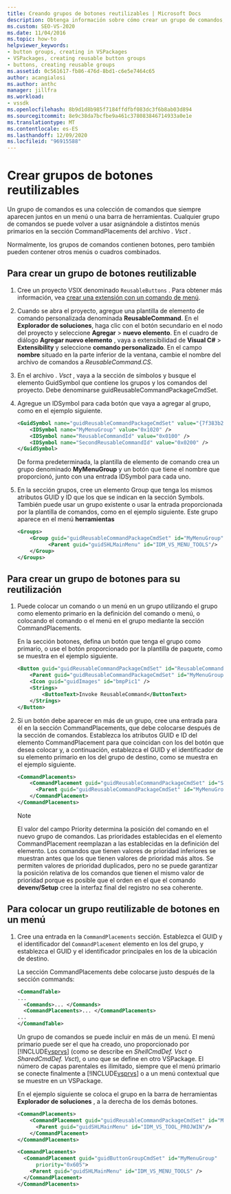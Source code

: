 ```yaml
---
title: Creando grupos de botones reutilizables | Microsoft Docs
description: Obtenga información sobre cómo crear un grupo de comandos, que es una colección de comandos que aparecen juntos en un menú o una barra de herramientas.
ms.custom: SEO-VS-2020
ms.date: 11/04/2016
ms.topic: how-to
helpviewer_keywords:
- button groups, creating in VSPackages
- VSPackages, creating reusable button groups
- buttons, creating reusable groups
ms.assetid: 0c561617-fb86-476d-8bd1-c6e5e7464c65
author: acangialosi
ms.author: anthc
manager: jillfra
ms.workload:
- vssdk
ms.openlocfilehash: 8b9d1d8b985f7184ffdfbf083dc3f6b8ab03d894
ms.sourcegitcommit: 8e9c38da7bcfbe9a461c378083846714933a0e1e
ms.translationtype: MT
ms.contentlocale: es-ES
ms.lasthandoff: 12/09/2020
ms.locfileid: "96915588"
---
```

# <a name="create-reusable-groups-of-buttons"></a>Crear grupos de botones reutilizables
Un grupo de comandos es una colección de comandos que siempre aparecen juntos en un menú o una barra de herramientas. Cualquier grupo de comandos se puede volver a usar asignándole a distintos menús primarios en la sección CommandPlacements del archivo *. Vsct* .

 Normalmente, los grupos de comandos contienen botones, pero también pueden contener otros menús o cuadros combinados.

## <a name="to-create-a-reusable-group-of-buttons"></a>Para crear un grupo de botones reutilizable

1. Cree un proyecto VSIX denominado `ReusableButtons` . Para obtener más información, vea [crear una extensión con un comando de menú](../extensibility/creating-an-extension-with-a-menu-command.md).

2. Cuando se abra el proyecto, agregue una plantilla de elemento de comando personalizada denominada **ReusableCommand**. En el **Explorador de soluciones**, haga clic con el botón secundario en el nodo del proyecto y seleccione **Agregar**  >  **nuevo elemento**. En el cuadro de diálogo **Agregar nuevo elemento** , vaya a extensibilidad de **Visual C#**  >  **Extensibility** y seleccione **comando personalizado**. En el campo **nombre** situado en la parte inferior de la ventana, cambie el nombre del archivo de comandos a *ReusableCommand.CS*.

3. En el archivo *. Vsct* , vaya a la sección de símbolos y busque el elemento GuidSymbol que contiene los grupos y los comandos del proyecto. Debe denominarse guidReusableCommandPackageCmdSet.

4. Agregue un IDSymbol para cada botón que vaya a agregar al grupo, como en el ejemplo siguiente.

    ```xml
    <GuidSymbol name="guidReusableCommandPackageCmdSet" value="{7f383b2a-c6b9-4c1d-b4b8-a26dc5b60ca1}">
        <IDSymbol name="MyMenuGroup" value="0x1020" />
        <IDSymbol name="ReusableCommandId" value="0x0100" />
        <IDSymbol name="SecondReusableCommandId" value="0x0200" />
    </GuidSymbol>
    ```

     De forma predeterminada, la plantilla de elemento de comando crea un grupo denominado **MyMenuGroup** y un botón que tiene el nombre que proporcionó, junto con una entrada IDSymbol para cada uno.

5. En la sección grupos, cree un elemento Group que tenga los mismos atributos GUID y ID que los que se indican en la sección Symbols. También puede usar un grupo existente o usar la entrada proporcionada por la plantilla de comandos, como en el ejemplo siguiente. Este grupo aparece en el menú **herramientas**

    ```xml
    <Groups>
        <Group guid="guidReusableCommandPackageCmdSet" id="MyMenuGroup" priority="0x0600">
              <Parent guid="guidSHLMainMenu" id="IDM_VS_MENU_TOOLS"/>
        </Group>
    </Groups>
    ```

## <a name="to-create-a-group-of-buttons-for-reuse"></a>Para crear un grupo de botones para su reutilización

1. Puede colocar un comando o un menú en un grupo utilizando el grupo como elemento primario en la definición del comando o menú, o colocando el comando o el menú en el grupo mediante la sección CommandPlacements.

     En la sección botones, defina un botón que tenga el grupo como primario, o use el botón proporcionado por la plantilla de paquete, como se muestra en el ejemplo siguiente.

    ```xml
    <Button guid="guidReusableCommandPackageCmdSet" id="ReusableCommandId" priority="0x0100" type="Button">
        <Parent guid="guidReusableCommandPackageCmdSet" id="MyMenuGroup" />
        <Icon guid="guidImages" id="bmpPic1" />
        <Strings>
            <ButtonText>Invoke ReusableCommand</ButtonText>
        </Strings>
    </Button>
    ```

2. Si un botón debe aparecer en más de un grupo, cree una entrada para él en la sección CommandPlacements, que debe colocarse después de la sección de comandos. Establezca los atributos GUID e ID del elemento CommandPlacement para que coincidan con los del botón que desea colocar y, a continuación, establezca el GUID y el identificador de su elemento primario en los del grupo de destino, como se muestra en el ejemplo siguiente.

    ```xml
    <CommandPlacements>
        <CommandPlacement guid="guidReusableCommandPackageCmdSet" id="SecondReusableCommandId" priority="0x105">
          <Parent guid="guidReusableCommandPackageCmdSet" id="MyMenuGroup" />
        </CommandPlacement>
    </CommandPlacements>
    ```

    > [!NOTE]
    > El valor del campo Priority determina la posición del comando en el nuevo grupo de comandos. Las prioridades establecidas en el elemento CommandPlacement reemplazan a las establecidas en la definición del elemento. Los comandos que tienen valores de prioridad inferiores se muestran antes que los que tienen valores de prioridad más altos. Se permiten valores de prioridad duplicados, pero no se puede garantizar la posición relativa de los comandos que tienen el mismo valor de prioridad porque es posible que el orden en el que el comando **devenv/Setup** cree la interfaz final del registro no sea coherente.

## <a name="to-put-a-reusable-group-of-buttons-on-a-menu"></a>Para colocar un grupo reutilizable de botones en un menú

1. Cree una entrada en la `CommandPlacements` sección. Establezca el GUID y el identificador del `CommandPlacement` elemento en los del grupo, y establezca el GUID y el identificador principales en los de la ubicación de destino.

    La sección CommandPlacements debe colocarse justo después de la sección commands:

   ```xml
   <CommandTable>
   ...
     <Commands>... </Commands>
     <CommandPlacements>... </CommandPlacements>
   ...
   </CommandTable>
   ```

    Un grupo de comandos se puede incluir en más de un menú. El menú primario puede ser el que ha creado, uno proporcionado por [!INCLUDE[vsprvs](../code-quality/includes/vsprvs_md.md)] (como se describe en *ShellCmdDef. Vsct* o *SharedCmdDef. Vsct*), o uno que se define en otro VSPackage. El número de capas parentales es ilimitado, siempre que el menú primario se conecte finalmente a [!INCLUDE[vsprvs](../code-quality/includes/vsprvs_md.md)] o a un menú contextual que se muestre en un VSPackage.

    En el ejemplo siguiente se coloca el grupo en la barra de herramientas **Explorador de soluciones** , a la derecha de los demás botones.

   ```xml
   <CommandPlacements>
       <CommandPlacement guid="guidReusableCommandPackageCmdSet" id="MyMenuGroup" priority="0xF00">
         <Parent guid="guidSHLMainMenu" id="IDM_VS_TOOL_PROJWIN"/>
       </CommandPlacement>
   </CommandPlacements>
   ```

   ```xml
   <CommandPlacements>
     <CommandPlacement guid="guidButtonGroupCmdSet" id="MyMenuGroup"
         priority="0x605">
       <Parent guid="guidSHLMainMenu" id="IDM_VS_MENU_TOOLS" />
     </CommandPlacement>
   </CommandPlacements>

   ```
